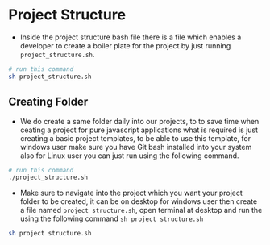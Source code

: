 # Project Structure

- Inside the project structure bash file there is a file which enables a developer to create a boiler plate for the project by just running `project_structure.sh`.

```sh
# run this command
sh project_structure.sh
```

## Creating Folder

- We do create a same folder daily into our projects, to to save time when ceating a project for pure javascript applications what is required is just creating a basic project templates, to be able to use this template, for windows user make sure you have Git bash installed into your system also for Linux user you can just run using the following command.

```sh
# run this command
./project_structure.sh
```

- Make sure to navigate into the project which you want your project folder to be created, it can be on desktop for windows user then create a file named `project structure.sh`, open terminal at desktop and run the using the following command `sh project structure.sh`

```sh
sh project structure.sh
```
